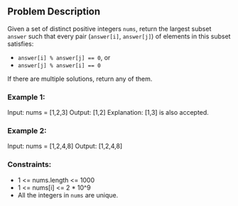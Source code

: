 ## Problem Description

Given a set of distinct positive integers `nums`, return the largest subset `answer` such that every pair (`answer[i]`, `answer[j]`) of elements in this subset satisfies:

- `answer[i] % answer[j] == 0`, or
- `answer[j] % answer[i] == 0`

If there are multiple solutions, return any of them.

### Example 1:

Input: nums = [1,2,3]
Output: [1,2]
Explanation: [1,3] is also accepted.

### Example 2:

Input: nums = [1,2,4,8]
Output: [1,2,4,8]

### Constraints:

- 1 <= nums.length <= 1000
- 1 <= nums[i] <= 2 * 10^9
- All the integers in `nums` are unique.
